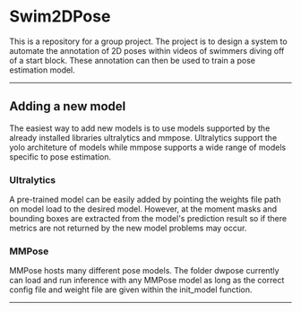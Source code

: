 # Swim2DPose
This is a repository for a group project. The project is to design a system to automate the annotation of 2D poses within videos of swimmers diving off of a start block. These annotation can then be used to train a pose estimation model.

---

## Adding a new model

The easiest way to add new models is to use models supported by the already installed libraries ultralytics and mmpose. Ultralytics support the yolo architeture of models while mmpose supports a wide range of models specific to pose estimation.

### Ultralytics

A pre-trained model can be easily added by pointing the weights file path on model load to the desired model. However, at the moment masks and bounding boxes are extracted from the model's prediction result so if there metrics are not returned by the new model problems may occur.

### MMPose

MMPose hosts many different pose models. The folder dwpose currently can load and run inference with any MMPose model as long as the correct config file and weight file are given within the init_model function.

---